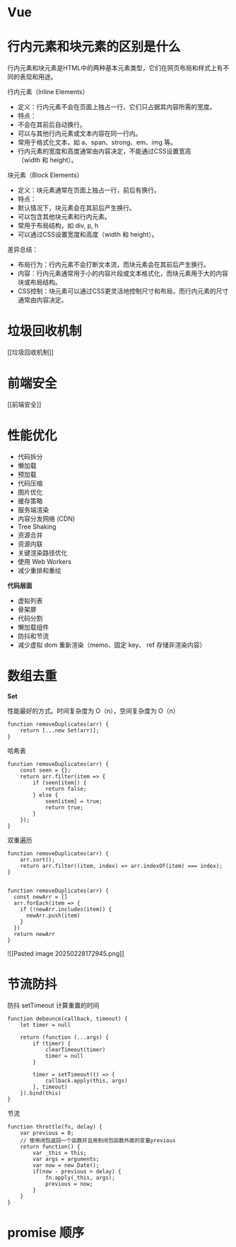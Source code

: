 
# Vue



# 行内元素和块元素的区别是什么

行内元素和块元素是HTML中的两种基本元素类型，它们在网页布局和样式上有不同的表现和用途。

行内元素（Inline Elements）

- 定义：行内元素不会在页面上独占一行，它们只占据其内容所需的宽度。
- 特点：
- 不会在其前后自动换行。
- 可以与其他行内元素或文本内容在同一行内。
- 常用于格式化文本，如 a、span、strong、em、img 等。
- 行内元素的宽度和高度通常由内容决定，不能通过CSS设置宽高（width 和 height）。

块元素（Block Elements）

- 定义：块元素通常在页面上独占一行，前后有换行。
- 特点：
- 默认情况下，块元素会在其前后产生换行。
- 可以包含其他块元素和行内元素。
- 常用于布局结构，如 div, p, h
- 可以通过CSS设置宽度和高度（width 和 height）。

差异总结：
- 布局行为：行内元素不会打断文本流，而块元素会在其前后产生换行。
- 内容：行内元素通常用于小的内容片段或文本格式化，而块元素用于大的内容块或布局结构。
- CSS控制：块元素可以通过CSS更灵活地控制尺寸和布局，而行内元素的尺寸通常由内容决定。


# 垃圾回收机制

[[垃圾回收机制]]


# 前端安全

[[前端安全]]


# 性能优化

- 代码拆分
- 懒加载
- 预加载
- 代码压缩
- 图片优化
- 缓存策略
- 服务端渲染
- 内容分发网络 (CDN)
- Tree Shaking
- 资源合并
- 资源内联
- 关键渲染路径优化
- 使用 Web Workers
- 减少重排和重绘

**代码层面**
- 虚拟列表
- 骨架屏
- 代码分割
- 懒加载组件
- 防抖和节流
- 减少虚拟 dom 重新渲染（memo、固定 key、 ref 存储非渲染内容）


# 数组去重

**Set**

性能最好的方式。时间复杂度为 O（n），空间复杂度为 O（n）

```
function removeDuplicates(arr) {
    return [...new Set(arr)];
}
```


哈希表

```
function removeDuplicates(arr) {
    const seen = {};
    return arr.filter(item => {
        if (seen[item]) {
            return false;
        } else {
            seen[item] = true;
            return true;
        }
    });
}

```


双重遍历

```
function removeDuplicates(arr) {
    arr.sort();
    return arr.filter((item, index) => arr.indexOf(item) === index);
}


```

```
function removeDuplicates(arr) {
  const newArr = []
  arr.forEach(item => {
    if (!newArr.includes(item)) {
      newArr.push(item)
    }
  })
  return newArr
}
```



![[Pasted image 20250228172945.png]]


# 节流防抖

防抖
setTimeout 计算重置的时间
```
function debounce(callback, timeout) {
	let timer = null

	return (function (...args) {
		if (timer) {
			clearTimeout(timer)
			timer = null
		}
		
		timer = setTimeout(() => {
			callback.apply(this, args)
		}, timeout)
	}).bind(this)
}
```





节流
```
function throttle(fn, delay) {
    var previous = 0;
    // 使用闭包返回一个函数并且用到闭包函数外面的变量previous
    return function() {
        var _this = this;
        var args = arguments;
        var now = new Date();
        if(now - previous > delay) {
            fn.apply(_this, args);
            previous = now;
        }
    }
}
```

# promise 顺序
